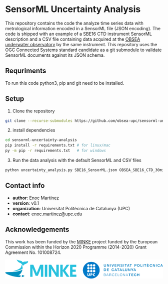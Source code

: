 # SensorML Uncertainty Analysis #
This repository contains the code the analyze time series data with metrological information encoded in a SensorML file (JSON encoding). The code is shipped with an example of a SBE16 CTD instrument SensorML description and a CSV file containing data acquired at the [OBSEA underwater observatory](https://obsea.es) by the same instrument. This repository uses the OGC Connected Systems standard candidate as a git submodule to validate SensorML documents against its JSON schema.

## Requriments ##

To run this code python3, pip and git need to be installed. 

## Setup ##
1. Clone the repository

```bash
git clone --recurse-submodules https://github.com/obsea-upc/sensorml-uncertainty-analysis
```  

2. install dependencies 
```bash
cd sensorml-uncertainty-analysis
pip install -r requirements.txt # for linux/mac
py -m pip -r requirements.txt   # for windows
```
3. Run the data analysis with the default SensorML and CSV files 
```bash
python uncertainty_analysis.py SBE16_SensorML.json OBSEA_SBE16_CTD_30min_2017_2019.csv
```


## Contact info ##

* **author**: Enoc Martínez  
* **version**: v0.1    
* **organization**: Universitat Politècnica de Catalunya (UPC)  
* **contact**: enoc.martinez@upc.edu  


## Acknowledgements ##
This work has been funded by the [MINKE](https://minke.eu) project funded by the European Commission within the Horizon 2020 Programme (2014-2020)
Grant Agreement No. 101008724.


![logo-minke.png](docs/pics/logos.png)